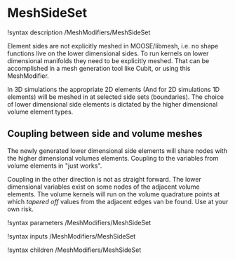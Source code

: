 # MeshSideSet
!syntax description /MeshModifiers/MeshSideSet

Element sides are not explicitly meshed in MOOSE/libmesh, i.e. no shape functions
live on the lower dimensional sides. To run kernels on lower dimensional manifolds
they need to be explicitly meshed. That can be accomplished in a mesh generation
tool like Cubit, or using this MeshModifier.

In 3D simulations the appropriate 2D elements (And for 2D simulations 1D elements)
will be meshed in at selected side sets (boundaries). The choice of lower dimensional
side elements is dictated by the higher dimensional volume element types.

## Coupling between side and volume meshes

The newly generated lower dimensional side elements will share nodes with the higher
dimensional volumes elements. Coupling to the variables from volume elements in
"just works".

Coupling in the other direction is not as straight forward. The lower dimensional
variables exist on some nodes of the adjacent volume elements. The volume kernels
will run on the volume quadrature points at which _tapered off_ values from the
adjacent edges van be found. Use at your own risk.

!syntax parameters /MeshModifiers/MeshSideSet

!syntax inputs /MeshModifiers/MeshSideSet

!syntax children /MeshModifiers/MeshSideSet
